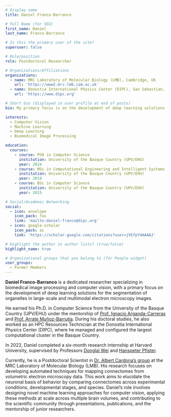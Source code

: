 ```yaml
---
# Display name
title: Daniel Franco-Barranco

# Full Name (for SEO)
first_name: Daniel  
last_name: Franco-Barranco

# Is this the primary user of the site?
superuser: false

# Role/position
role: Postdoctoral Researcher

# Organizations/Affiliations
organizations:
  - name: MRC Laboratory of Molecular Biology (LMB), Cambridge, UK
    url: 'https://www2.mrc-lmb.cam.ac.uk'
  - name: Donostia International Physics Center (DIPC), San Sebastian, Spain
    url: 'https://www.dipc.org'

# Short bio (displayed in user profile at end of posts)
bio: My primary focus is on the development of deep learning solutions for the segmentation of organelles in large-scale and multimodal electron microscopy images.

interests:
  - Computer Vision
  - Machine Learning
  - Deep Learning
  - Biomedical Image Processing

education:
  courses:
    - course: PhD in Computer Science
      institution: University of the Basque Country (UPV/EHU)
      year: 2024
    - course: MSc in Computational Engineering and Intelligent Systems
      institution: University of the Basque Country (UPV/EHU)
      year: 2019
    - course: BSc in Computer Science
      institution: University of the Basque Country (UPV/EHU)
      year: 2015

# Social/Academic Networking
social:
  - icon: envelope
    icon_pack: fas
    link: 'mailto:daniel-franco@dipc.org'
  - icon: google-scholar
    icon_pack: ai
    link: 'https://scholar.google.com/citations?user=jVEfpY4AAAAJ'

# Highlight the author in author lists? (true/false)
highlight_name: true

# Organizational groups that you belong to (for People widget)
user_groups:
  - Former Members
---
```


**Daniel Franco-Barranco** is a dedicated researcher specializing in biomedical image processing and computer vision, with a primary focus on the development of deep learning solutions for the segmentation of organelles in large-scale and multimodal electron microscopy images.

He earned his Ph.D. in Computer Science from the University of the Basque Country (UPV/EHU) under the mentorship of [Prof. Ignacio Arganda-Carreras](https://cvpd.github.io/author/ignacio-arganda-carreras/) and [Prof. Arrate Muñoz-Barrutia](https://image.hggm.es/es/arrate-munoz). During his doctoral studies, he also worked as an HPC Resources Technician at the Donostia International Physics Center (DIPC), where he managed and configured the largest computational cluster in the Basque Country.

In 2022, Daniel completed a six-month research internship at Harvard University, supervised by Professors [Donglai Wei](https://donglaiw.github.io) and [Hanspeter Pfister](https://vcg.seas.harvard.edu).

Currently, he is a Postdoctoral Scientist in [Dr. Albert Cardona’s group](https://www2.mrc-lmb.cam.ac.uk/group-leaders/a-to-g/albert-cardona/) at the MRC Laboratory of Molecular Biology (LMB). His research focuses on developing automated techniques for mapping connectomes from volumetric electron microscopy data. This work aims to elucidate the neuronal basis of behavior by comparing connectomes across experimental conditions, developmental stages, and species. Daniel’s role involves designing novel machine learning approaches for computer vision, applying these methods at scale across multiple brain volumes, and contributing to the scientific community through presentations, publications, and the mentorship of junior researchers.

